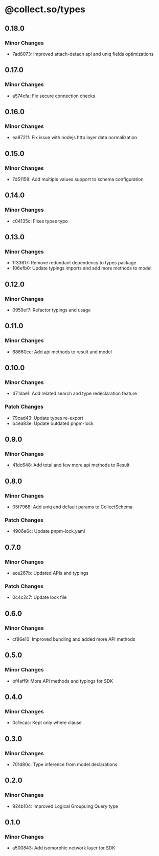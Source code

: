 # @collect.so/types

## 0.18.0

### Minor Changes

- 7ad8073: Improved attach-detach api and uniq fields optimizations

## 0.17.0

### Minor Changes

- a574cfa: Fix secure connection checks

## 0.16.0

### Minor Changes

- ea8721f: Fix issue with nodejs http layer data normalization

## 0.15.0

### Minor Changes

- 7d51158: Add multiple values support to schema configuration

## 0.14.0

### Minor Changes

- c04135c: Fixes types typo

## 0.13.0

### Minor Changes

- 1f33817: Remove redundant dependency to types package
- 106efb0: Update typings imports and add more methods to model

## 0.12.0

### Minor Changes

- 0959ef7: Refactor typings and usage

## 0.11.0

### Minor Changes

- 68660ce: Add api methods to result and model

## 0.10.0

### Minor Changes

- 471dae1: Add related search and type redeclaration feature

### Patch Changes

- 79cad43: Update types re-export
- b4ea83e: Update outdated pnpm-lock

## 0.9.0

### Minor Changes

- 41dc648: Add total and few more api methods to Result

## 0.8.0

### Minor Changes

- 05f7968: Add uniq and default params to CollectSchema

### Patch Changes

- 4906e6c: Update pnpm-lock.yaml

## 0.7.0

### Minor Changes

- ace267b: Updated APIs and typings

### Patch Changes

- 0c4c2c7: Update lock file

## 0.6.0

### Minor Changes

- cf86e10: Improved bundling and added more API methods

## 0.5.0

### Minor Changes

- bf4aff9: More API methods and typings for SDK

## 0.4.0

### Minor Changes

- 0c1ecac: Kept only where clause

## 0.3.0

### Minor Changes

- 701d80c: Type inference from model declarations

## 0.2.0

### Minor Changes

- 924b104: Improved Logical Groupuing Query type

## 0.1.0

### Minor Changes

- a500843: Add isomorphic network layer for SDK
